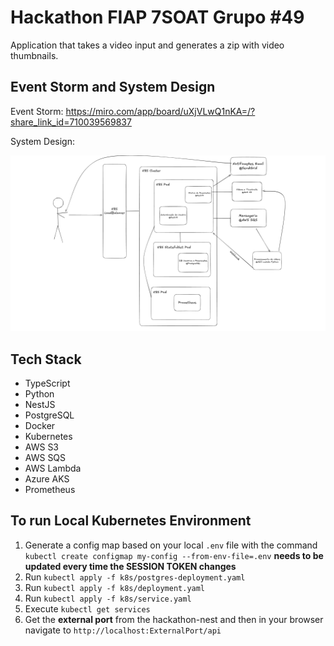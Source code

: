 # Hackathon FIAP 7SOAT Grupo #49

Application that takes a video input and generates a zip with video thumbnails.

## Event Storm and System Design

Event Storm: https://miro.com/app/board/uXjVLwQ1nKA=/?share_link_id=710039569837

System Design:

![image](./system-design.png)

## Tech Stack

- TypeScript
- Python
- NestJS
- PostgreSQL
- Docker
- Kubernetes
- AWS S3
- AWS SQS
- AWS Lambda
- Azure AKS
- Prometheus

## To run Local Kubernetes Environment

1. Generate a config map based on your local `.env` file with the command `kubectl create configmap my-config --from-env-file=.env` **needs to be updated every time the SESSION TOKEN changes**
2. Run `kubectl apply -f k8s/postgres-deployment.yaml`
3. Run `kubectl apply -f k8s/deployment.yaml`
4. Run `kubectl apply -f k8s/service.yaml`
5. Execute `kubectl get services`
6. Get the **external port** from the hackathon-nest and then in your browser navigate to `http://localhost:ExternalPort/api`